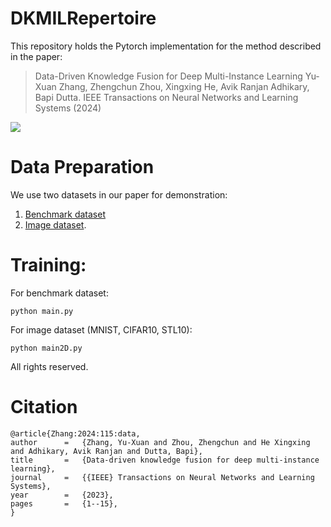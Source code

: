 # DKMILRepertoire
This repository holds the Pytorch implementation for the method described in the paper:
> Data-Driven Knowledge Fusion for Deep Multi-Instance Learning
Yu-Xuan Zhang, Zhengchun Zhou, Xingxing He, Avik Ranjan Adhikary, Bapi Dutta.
IEEE Transactions on Neural Networks and Learning Systems (2024)

![](DKMIL.png)


# Data Preparation
We use two datasets in our paper for demonstration: 
1) [Benchmark dataset](https://www.kaggle.com/inkiyinji) 
2) [Image dataset](dataset/bag_generator2D.py).

# Training:
For benchmark dataset:

    python main.py

For image dataset (MNIST, CIFAR10, STL10):

    python main2D.py

All rights reserved.

# Citation

    @article{Zhang:2024:115:data,
    author		=	{Zhang, Yu-Xuan and Zhou, Zhengchun and He Xingxing and Adhikary, Avik Ranjan and Dutta, Bapi},
    title		=	{Data-driven knowledge fusion for deep multi-instance learning},
    journal		=	{{IEEE} Transactions on Neural Networks and Learning Systems},
    year		=	{2023},
    pages		=	{1--15},
    }
